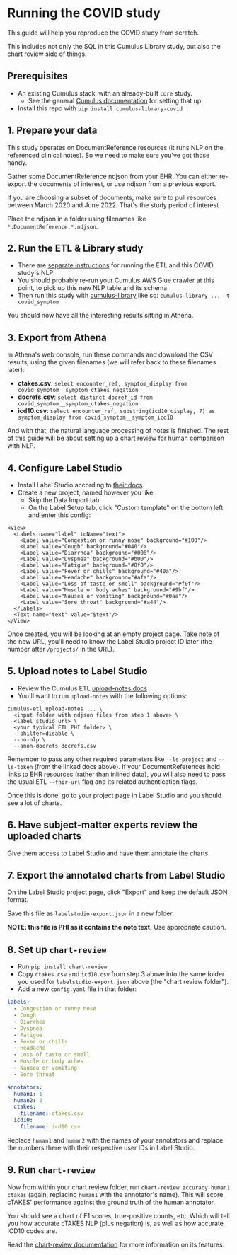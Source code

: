 # Running the COVID study

This guide will help you reproduce the COVID study from scratch.

This includes not only the SQL in this Cumulus Library study,
but also the chart review side of things.

## Prerequisites

- An existing Cumulus stack, with an already-built `core` study.
  - See the general [Cumulus documentation](https://docs.smarthealthit.org/cumulus/)
    for setting that up.
- Install this repo with `pip install cumulus-library-covid`

## 1. Prepare your data

This study operates on DocumentReference resources
(it runs NLP on the referenced clinical notes).
So we need to make sure you've got those handy.

Gather some DocumentReference ndjson from your EHR.
You can either re-export the documents of interest,
or use ndjson from a previous export.

If you are choosing a subset of documents,
make sure to pull resources between March 2020 and June 2022.
That's the study period of interest.

Place the ndjson in a folder using filenames like `*.DocumentReference.*.ndjson`.

## 2. Run the ETL & Library study

- There are [separate instructions](https://docs.smarthealthit.org/cumulus/etl/studies/covid-symptom.html)
  for running the ETL and this COVID study's NLP
- You should probably re-run your Cumulus AWS Glue crawler at this point,
  to pick up this new NLP table and its schema.
- Then run this study with [cumulus-library](https://docs.smarthealthit.org/cumulus/library/)
  like so: `cumulus-library ... -t covid_symptom`

You should now have all the interesting results sitting in Athena.

## 3. Export from Athena

In Athena's web console, run these commands and download the CSV results,
using the given filenames (we will refer back to these filenames later):
- **ctakes.csv**: `select encounter_ref, symptom_display from covid_symptom__symptom_ctakes_negation`
- **docrefs.csv**: `select distinct docref_id from covid_symptom__symptom_ctakes_negation`
- **icd10.csv**: `select encounter_ref, substring(icd10_display, 7) as symptom_display from covid_symptom__symptom_icd10`

And with that, the natural language processing of notes is finished.
The rest of this guide will be about setting up a chart review for human comparison with NLP.

## 4. Configure Label Studio

- Install Label Studio according to [their docs](https://labelstud.io/guide/install.html).
- Create a new project, named however you like.
  - Skip the Data Import tab.
  - On the Label Setup tab, click "Custom template" on the bottom left and enter this config:
```
<View>
  <Labels name="label" toName="text">
    <Label value="Congestion or runny nose" background="#100"/>
    <Label value="Cough" background="#040"/>
    <Label value="Diarrhea" background="#008"/>
    <Label value="Dyspnea" background="#b00"/>
    <Label value="Fatigue" background="#0f0"/>
    <Label value="Fever or chills" background="#40a"/>
    <Label value="Headache" background="#afa"/>
    <Label value="Loss of taste or smell" background="#f0f"/>
    <Label value="Muscle or body aches" background="#9bf"/>
    <Label value="Nausea or vomiting" background="#0aa"/>
    <Label value="Sore throat" background="#a44"/>
  </Labels>
  <Text name="text" value="$text"/>
</View>
```

Once created, you will be looking at an empty project page.
Take note of the new URL, you'll need to know the Label Studio project ID later
(the number after `/projects/` in the URL).

## 5. Upload notes to Label Studio

- Review the Cumulus ETL [upload-notes docs](https://docs.smarthealthit.org/cumulus/etl/chart-review.html)
- You'll want to run `upload-notes` with the following options:
```shell
cumulus-etl upload-notes ... \
  <input folder with ndjson files from step 1 above> \
  <label studio url> \
  <your typical ETL PHI folder> \
  --philter=disable \
  --no-nlp \
  --anon-docrefs docrefs.csv
```

Remember to pass any other required parameters like `--ls-project` and `--ls-token`
(from the linked docs above).
If your DocumentReferences hold links to EHR resources (rather than inlined data),
you will also need to pass the usual ETL `--fhir-url` flag and its related authentication flags.

Once this is done, go to your project page in Label Studio and you should see a lot of charts.

## 6. Have subject-matter experts review the uploaded charts

Give them access to Label Studio and have them annotate the charts.

## 7. Export the annotated charts from Label Studio

On the Label Studio project page, click "Export" and keep the default JSON format.

Save this file as `labelstudio-export.json` in a new folder.

**NOTE: this file is PHI as it contains the note text.** Use appropriate caution.

## 8. Set up `chart-review`

- Run `pip install chart-review`
- Copy `ctakes.csv` and `icd10.csv` from step 3 above into the same folder
  you used for `labelstudio-export.json` above (the "chart review folder").
- Add a new `config.yaml` file in that folder:
```yaml
labels:
  - Congestion or runny nose
  - Cough
  - Diarrhea
  - Dyspnea
  - Fatigue
  - Fever or chills
  - Headache
  - Loss of taste or smell
  - Muscle or body aches
  - Nausea or vomiting
  - Sore throat

annotators:
  human1: 1
  human2: 2
  ctakes:
    filename: ctakes.csv
  icd10:
    filename: icd10.csv
```

Replace `human1` and `human2` with the names of your annotators
and replace the numbers there with their respective user IDs in Label Studio.

## 9. Run `chart-review`

Now from within your chart review folder,
run `chart-review accuracy human1 ctakes` (again, replacing `human1` with the annotator's name).
This will score cTAKES' performance against the ground truth of the human annotator.

You should see a chart of F1 scores, true-positive counts, etc.
Which will tell you how accurate cTAKES NLP (plus negation) is,
as well as how accurate ICD10 codes are.

Read the [chart-review documentation](https://docs.smarthealthit.org/cumulus/chart-review/)
for more information on its features.
